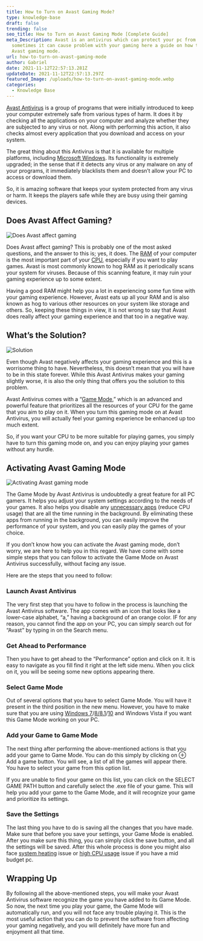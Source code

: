 ```yaml
---
title: How to Turn on Avast Gaming Mode?
type: knowledge-base
draft: false
trending: false
seo_title: How to Turn on Avast Gaming Mode [Complete Guide]
meta_Description: Avast is an antivirus which can protect your pc from virus but
  sometimes it can cause problem with your gaming here a guide on how to turn on
  Avast gaming mode.
url: how-to-turn-on-avast-gaming-mode
author: Gabriel
date: 2021-11-12T22:57:13.281Z
updateDate: 2021-11-12T22:57:13.297Z
featured_Image: /uploads/how-to-turn-on-avast-gaming-mode.webp
categories:
  - Knowledge Base
---
```

[Avast Antivirus](https://www.avast.com/) is a group of programs that were initially introduced to keep your computer extremely safe from various types of harm. It does it by checking all the applications on your computer and analyze whether they are subjected to any virus or not. Along with performing this action, it also checks almost every application that you download and access on your system. 

The great thing about this Antivirus is that it is available for multiple platforms, including [Microsoft Windows](https://www.microsoft.com/en-us/windows). Its functionality is extremely upgraded; in the sense that if it detects any virus or any malware on any of your programs, it immediately blacklists them and doesn’t allow your PC to access or download them. 

So, it is amazing software that keeps your system protected from any virus or harm. It keeps the players safe while they are busy using their gaming devices.

## Does Avast Affect Gaming?

![Does Avast affect gaming](/uploads/does-avast-affect-gaming.webp "Does Avast affect gaming")

Does Avast affect gaming? This is probably one of the most asked questions, and the answer to this is; yes, it does. The [RAM](https://www.microsoft.com/en-us/windows) of your computer is the most important part of your [CPU](https://en.wikipedia.org/wiki/Central_processing_unit), especially if you want to play games. Avast is most commonly known to hog RAM as it periodically scans your system for viruses. Because of this scanning feature, it may ruin your gaming experience up to some extent. 

Having a good RAM might help you a lot in experiencing some fun time with your gaming experience. However, Avast eats up all your RAM and is also known as hog to various other resources on your system like storage and others. So, keeping these things in view, it is not wrong to say that Avast does really affect your gaming experience and that too in a negative way. 

## What’s the Solution? 

![Solution](/uploads/solution.webp "Solution")

Even though Avast negatively affects your gaming experience and this is a worrisome thing to have. Nevertheless, this doesn’t mean that you will have to be in this state forever. While this Avast Antivirus makes your gaming slightly worse, it is also the only thing that offers you the solution to this problem. 

Avast Antivirus comes with a “[Game Mode](https://blog.avast.com/gamer-takes-on-avast-game-mode-does-it-really-work-online-security),” which is an advanced and powerful feature that prioritizes all the resources of your CPU for the game that you aim to play on it. When you turn this gaming mode on at Avast Antivirus, you will actually feel your gaming experience be enhanced up too much extent. 

So, if you want your CPU to be more suitable for playing games, you simply have to turn this gaming mode on, and you can enjoy playing your games without any hurdle. 

## Activating Avast Gaming Mode

![Activating Avast gaming mode](/uploads/activating-avast-gaming-mode.webp "Activating Avast gaming mode")

The Game Mode by Avast Antivirus is undoubtedly a great feature for all PC gamers. It helps you adjust your system settings according to the needs of your games. It also helps you disable any [unnecessary apps](https://gamingtechies.com/how-to-reduce-cpu-usage-while-gaming/) (reduce CPU usage) that are all the time running in the background. By eliminating these apps from running in the background, you can easily improve the performance of your system, and you can easily play the games of your choice. 

If you don’t know how you can activate the Avast gaming mode, don’t worry, we are here to help you in this regard. We have come with some simple steps that you can follow to activate the Game Mode on Avast Antivirus successfully, without facing any issue. 

Here are the steps that you need to follow: 

### Launch Avast Antivirus 

The very first step that you have to follow in the process is launching the Avast Antivirus software. The app comes with an icon that looks like a lower-case alphabet, “a,” having a background of an orange color. IF for any reason, you cannot find the app on your PC, you can simply search out for “Avast” by typing in on the Search menu. 

### Get Ahead to Performance 

Then you have to get ahead to the “Performance” option and click on it. It is easy to navigate as you fill find it right at the left side menu. When you click on it, you will be seeing some new options appearing there. 

### Select Game Mode 

Out of several options that you have to select Game Mode. You will have it present in the third position in the new menu. However, you have to make sure that you are using [Windows 7](https://en.wikipedia.org/wiki/Windows_7)/[8/8.1](https://en.wikipedia.org/wiki/Windows_8)/[10](https://en.wikipedia.org/wiki/Windows_10) and Windows Vista if you want this Game Mode working on your PC. 

### Add your Game to Game Mode 

The next thing after performing the above-mentioned actions is that you add your game to Game Mode. You can do this simply by clicking on ⊕ Add a game button. You will see, a list of all the games will appear there. You have to select your game from this option list. 

If you are unable to find your game on this list, you can click on the SELECT GAME PATH button and carefully select the .exe file of your game. This will help you add your game to the Game Mode, and it will recognize your game and prioritize its settings. 

### Save the Settings

The last thing you have to do is saving all the changes that you have made. Make sure that before you save your settings, your Game Mode is enabled. After you make sure this thing, you can simply click the save button, and all the settings will be saved. After this whole process is done you might also face [system heating](https://gamingtechies.com/how-to-keep-a-gaming-laptop-cool/) issue or [high CPU usage](https://gamingtechies.com/how-to-reduce-cpu-usage-while-gaming/) issue if you have a mid budget pc.

## Wrapping Up

By following all the above-mentioned steps, you will make your Avast Antivirus software recognize the game you have added to its Game Mode. So now, the next time you play your game, the Game Mode will automatically run, and you will not face any trouble playing it. This is the most useful action that you can do to prevent the software from affecting your gaming negatively, and you will definitely have more fun and enjoyment all that time.